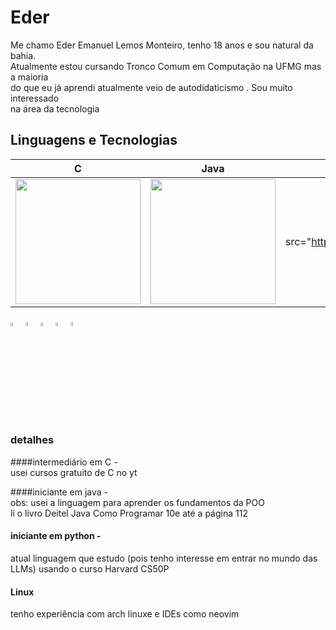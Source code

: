  # Eder 

Me chamo Eder Emanuel Lemos Monteiro, tenho 18 anos e sou natural da bahia.  
Atualmente estou cursando Tronco Comum em Computação na UFMG mas a maioria  
do que eu já aprendi atualmente veio de autodidaticismo . Sou muito interessado  
na área da tecnologia 

## Linguagens e Tecnologias
| C | Java | Python | Arch |
|:---:|:---:|:---:|:---:|
| <img src="https://cdn.jsdelivr.net/gh/devicons/devicon@latest/icons/c/c-original.svg" width="200"> | <img src="https://cdn.jsdelivr.net/gh/devicons/devicon@latest/icons/c/c-original.svg" width="200"> | <img src="https://cdn.jsdelivr.net/gh/devicons/devicon@latest/icons/python/python-original.svg"width="4%" /> | <img src="https://cdn.jsdelivr.net/gh/devicons/devicon@latest/icons/archlinux/archlinux-original.svg"width="4%" />|

<img src="https://cdn.jsdelivr.net/gh/devicons/devicon@latest/icons/c/c-original.svg" width="4%"> 
<img src="https://cdn.jsdelivr.net/gh/devicons/devicon@latest/icons/java/java-original.svg"width="4%" /> 
<img src="https://cdn.jsdelivr.net/gh/devicons/devicon@latest/icons/python/python-original.svg"width="4%" />
<img src="https://cdn.jsdelivr.net/gh/devicons/devicon@latest/icons/archlinux/archlinux-original.svg"width="4%" />
<img src="https://cdn.jsdelivr.net/gh/devicons/devicon@latest/icons/c/c-original.svg" width="4%"> 

### detalhes
####intermediário em C -  
usei cursos gratuito de C no yt   

####iniciante em java -    
obs: usei a linguagem para aprender os fundamentos da POO  
li o livro Deitel Java Como Programar 10e até a página 112  

#### iniciante em python -  
atual linguagem que estudo (pois tenho interesse em entrar no mundo das LLMs) usando o curso Harvard CS50P    

#### Linux
tenho experiência com arch linuxe  e IDEs como neovim

          
          
          

    
    
  

  
